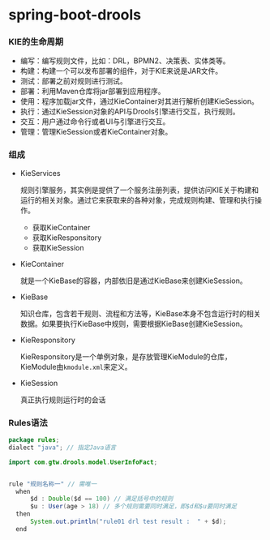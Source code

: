 # spring-boot-drools
### KIE的生命周期

- 编写：编写规则文件，比如：DRL，BPMN2、决策表、实体类等。
- 构建：构建一个可以发布部署的组件，对于KIE来说是JAR文件。
- 测试：部署之前对规则进行测试。
- 部署：利用Maven仓库将jar部署到应用程序。
- 使用：程序加载jar文件，通过KieContainer对其进行解析创建KieSession。
- 执行：通过KieSession对象的API与Drools引擎进行交互，执行规则。
- 交互：用户通过命令行或者UI与引擎进行交互。
- 管理：管理KieSession或者KieContainer对象。



### 组成

- KieServices 

  规则引擎服务，其实例是提供了一个服务注册列表，提供访问KIE关于构建和运行的相关对象。通过它来获取来的各种对象，完成规则构建、管理和执行操作。

  - 获取KieContainer
  - 获取KieResponsitory
  - 获取KieSession

- KieContainer

  就是一个KieBase的容器，内部依旧是通过KieBase来创建KieSession。

- KieBase

  知识仓库，包含若干规则、流程和方法等，KieBase本身不包含运行时的相关数据。如果要执行KieBase中规则，需要根据KieBase创建KieSession。

- KieResponsitory

  KieResponsitory是一个单例对象，是存放管理KieModule的仓库，KieModule由`kmodule.xml`来定义。

- KieSession

  真正执行规则运行时的会话

  

### Rules语法

```java
package rules;
dialect "java"; // 指定Java语言

import com.gtw.drools.model.UserInfoFact;


rule "规则名称一" // 需唯一
  when
      $d : Double($d == 100) // 满足括号中的规则
      $u : User(age > 18) // 多个规则需要同时满足，即$d和$u要同时满足
  then
      System.out.println("rule01 drl test result :  " + $d);
  end
```

